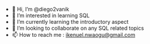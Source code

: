 - 👋 Hi, I’m @diego2vanik
- 👀 I’m interested in learning SQL
- 🌱 I’m currently learning the introductory aspect
- 💞️ I’m looking to collaborate on any SQL related topics
- 📫 How to reach me : ikenuel.nwaogu@gmail.com

<!---
diego2vanik/diego2vanik is a ✨ special ✨ repository because its `README.md` (this file) appears on your GitHub profile.
You can click the Preview link to take a look at your changes.
--->
